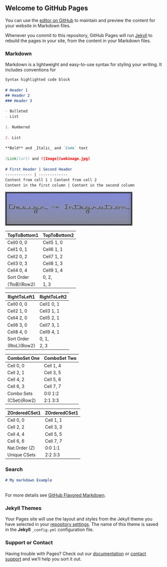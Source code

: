 ## Welcome to GitHub Pages

You can use the [editor on GitHub](https://github.com/princerupertiii/steamcmd/edit/gh-pages/index.md) to maintain and preview the content for your website in Markdown files.

Whenever you commit to this repository, GitHub Pages will run [Jekyll](https://jekyllrb.com/) to rebuild the pages in your site, from the content in your Markdown files.

### Markdown

Markdown is a lightweight and easy-to-use syntax for styling your writing. It includes conventions for

```markdown
Syntax highlighted code block

# Header 1
## Header 2
### Header 3

- Bulleted
- List

1. Numbered

2. List

**Bold** and _Italic_ and `Code` text

[Link](url) and ![Image](webimage.jpg)

# First Header | Second Header
------------ | -------------
Content from cell 1 | Content from cell 2
Content in the first column | Content in the second column

```

![Image](webimage.jpg)


TopToBottom1 | TopToBottom2
------------ | ------------
Cell0   0, 0 | Cell5   1, 0
Cell1   0, 1 | Cell6   1, 1
Cell2   0, 2 | Cell7   1, 2
Cell3   0, 3 | Cell8   1, 3
Cell4   0, 4 | Cell9   1, 4
Sort  Order  |     0, 2,
(TtoB)(Row2) |     1, 3

RightToLeft1 | RightToLeft2
------------ | -------------
Cell0   0, 0 | Cell1    0, 1
Cell2   1, 0 | Cell3    1, 1
Cell4   2, 0 | Cell5    2, 1
Cell6   3, 0 | Cell7    3, 1
Cell8   4, 0 | Cell9    4, 1
Sort  Order  |     0, 1,
(RtoL)(Row2) |     2, 3

ComboSet One | ComboSet Two
------------ | ------------
Cell    0, 0 | Cell    1, 4
Cell    2, 1 | Cell    3, 5
Cell    4, 2 | Cell    5, 6
Cell    6, 3 | Cell    7, 7
Combo Sets   |   0:0 1:2 
(CSet)(Row2) |   2:1 3:3

ZOrderedCSet1|ZOrderedCSet1
------------ | ------------
Cell    0, 0 | Cell    1, 1
Cell    2, 2 | Cell    3, 3
Cell    4, 4 | Cell    5, 5
Cell    6, 6 | Cell    7, 7
Nat.Order (Z)|   0:0 1:1 
Unique CSets |   2:2 3:3

### Search

```markdown
# My markdown Example



```

For more details see [GitHub Flavored Markdown](https://guides.github.com/features/mastering-markdown/).

### Jekyll Themes
Your Pages site will use the layout and styles from the Jekyll theme you have selected in your [repository settings](https://github.com/princerupertiii/steamcmd/settings). The name of this theme is saved in the **Jekyll** `_config.yml` configuration file.

### Support or Contact
Having trouble with Pages? Check out our [documentation](https://help.github.com/categories/github-pages-basics/) or [contact support](https://github.com/contact) and we’ll help you sort it out.



